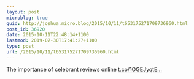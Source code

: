 ```yaml
---
layout: post
microblog: true
guid: http://joshua.micro.blog/2015/10/11/t653175271709736960.html
post_id: 36920
date: 2015-10-11T22:48:14+1100
lastmod: 2019-07-30T17:41:27+1100
type: post
url: /2015/10/11/t653175271709736960.html
---
```

The importance of celebrant reviews online [t.co/1OGEJyqtE...](http://t.co/1OGEJyqtEX)
